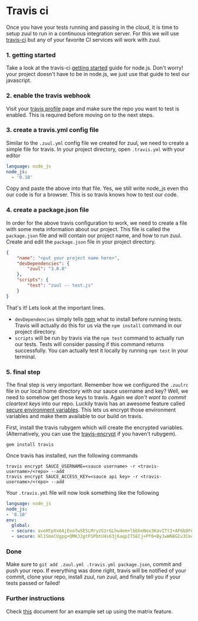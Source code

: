 # Travis ci

Once you have your tests running and passing in the cloud, it is time to setup zuul to run in a continuous integration server. For this we will use [travis-ci](https://travis-ci.org/) but any of your favorite CI services will work with zuul.

### 1. getting started

Take a look at the travis-ci [getting started](http://about.travis-ci.org/docs/user/languages/javascript-with-nodejs/) guide for node.js. Don't worry! your project doesn't have to be in node.js, we just use that guide to test our javascript.

### 2. enable the travis webhook

Visit your [travis profile](https://travis-ci.org/profile) page and make sure the repo you want to test is enabled. This is required before moving on to the next steps.

### 3. create a travis.yml config file

Similar to the `.zuul.yml` config file we created for zuul, we need to create a simple file for travis. In your project directory, open `.travis.yml` with your editor

```yaml
language: node_js
node_js:
  - '0.10'
```

Copy and paste the above into that file. Yes, we still write node_js even tho our code is for a browser. This is so travis knows how to test our code.

### 4. create a package.json file

In order for the above travis configuration to work, we need to create a file with some meta information about our project. This file is called the `package.json` file and will contain our project name, and how to run zuul. Create and edit the `package.json` file in your project directory.

```json
{
    "name": "<put your project name here>",
    "devDependencies": {
        "zuul": "3.0.0"
    },
    "scripts": {
        "test": "zuul -- test.js"
    }
}
```

That's it! Lets look at the important lines.

* `devDependencies` simply tells [npm](https://npmjs.org) what to install before running tests. Travis will actually do this for us via the `npm install` command in our project directory.
* `scripts` will be run by travis via the `npm test` command to actually run our tests. Tests will consider passing if this command returns successfully. You can actually test it locally by running `npm test` in your terminal.

### 5. final step

The final step is very important. Remember how we configured the `.zuulrc` file in our local home directory with our sauce username and key? Well, we need to somehow get those keys to travis. Again we *don't want to commit cleartext keys* into our repo. Luckily travis has an awesome feature called [secure environment variables](http://about.travis-ci.org/docs/user/build-configuration/#Secure-environment-variables). This lets us encrypt those environment variables and make them available to our build on travis.

First, install the travis rubygem which will create the encrypted variables. (Alternatively, you can use the [travis-encrypt](https://www.npmjs.com/package/travis-encrypt) if you haven't rubygem).

```shell
gem install travis
```

Once travis has installed, run the following commands

```shell
travis encrypt SAUCE_USERNAME=<sauce username> -r <travis-username>/<repo> --add
travis encrypt SAUCE_ACCESS_KEY=<sauce api key> -r <travis-username>/<repo> --add
```

Your `.travis.yml` file will now look something like the following

```yaml
language: node_js
node_js:
- '0.10'
env:
  global:
  - secure: avoHtpVx6AjEeoTwSESLMryzSzrGLhw4em+lbbheNex3KavITtI+AF6b9FCjMkvaLHz0+ylCQ2773mmXAmUMt9sshpGjwzWziAfz1t6dzb8dxq20r6s+tVQ2Q3p9EhhR+QXvLdCetNzJowbDGpGZV0sYQQzALuXeTaZooDXIsJ4=
  - secure: Hl1SmeCUgpg+QMKJ2gtP1PbtU4s63j6aqpITSECj+Pf0+ByJwWN8GIv3Cm4kOkQH0htYl7RYw6CqyEyVyd4rAogYInftDYbOVgumqKisn1RykgJ0FG7V1FkUpkk+TVFvM84h7DyFFBxTyeLaCSPwXZSm/MaldYk2izWTSQfE/Ek=
```

### Done

Make sure to `git add .zuul.yml .travis.yml package.json`, commit and push your repo. If everything was done right, travis will be notified of your commit, clone your repo, install zuul, run zuul, and finally tell you if your tests passed or failed!

### Further instructions
Check [this](./using-with-travis-matrix.md) document for an example set up using the matrix feature.
